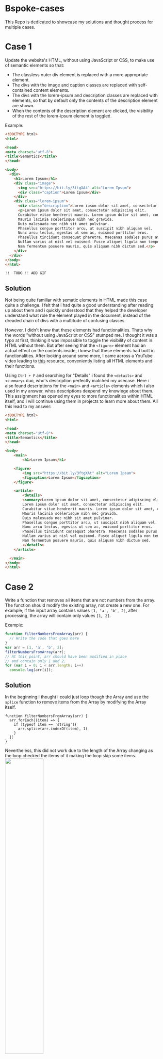 # Bspoke-cases
This Repo is dedicated to showcase my solutions and thought process for multiple cases.


# Case 1
Update the website's HTML, without using JavaScript or CSS, to make use of semantic elements so that: 
- The classless outer div element is replaced with a more appropriate element.
- The divs with the image and caption classes are replaced with self-contained content elements.
- The divs with the lorem-ipsum and description classes are replaced with elements, so that by default only the contents of the description element are shown.
- When the contents of the description element are clicked, the visibility of the rest of the lorem-ipsum element is toggled.

Example:
```HTML
<!DOCTYPE html>
<html>

<head>
<meta charset="utf-8">
<title>Semantics</title>
</head>

<body>
  <div>
    <h1>Lorem Ipsum</h1>
    <div class="image">
      <img src="https://bit.ly/3ftgXAt" alt="Lorem Ipsum">
      <div class="caption">Lorem Ipsum</div>
    </div>
    <div class="lorem-ipsum">
      <div class="description">Lorem ipsum dolor sit amet, consectetur adipiscing elit...</div>
      <p>Lorem ipsum dolor sit amet, consectetur adipiscing elit. 
      Curabitur vitae hendrerit mauris. Lorem ipsum dolor sit amet, consectetur adipiscing elit. 
      Mauris lacinia scelerisque nibh nec gravida. 
      Duis malesuada nec nibh sit amet pulvinar. 
      Phasellus congue porttitor arcu, ut suscipit nibh aliquam vel. 
      Nunc arcu lectus, egestas ut sem ac, euismod porttitor eros. 
      Phasellus tincidunt consequat pharetra. Maecenas sodales purus at nulla finibus dapibus. 
      Nullam varius at nisl vel euismod. Fusce aliquet ligula non tempor fermentum. 
      Nam fermentum posuere mauris, quis aliquam nibh dictum sed.</p>
    </div>
  </div>
</body>
</html>

!!  TODO !! ADD GIF

```
## Solution
Not being quite familiar with sematic elements in HTML made this case quite a challenge. I felt that i had quite a good understanding after reading up about them and i quickly understood that they helped the developer understand what role the element played in the document, instead of the dreaded chain of divs with a multitude of confusing classes. 

However, I didn't know that these elements had functionalities. Thats why the words "without using JavaScript or CSS" stumped me. I thought it was a typo at first, thinking it was impossible to toggle the visibility of content in HTML without them. But after seeing that the ```<figure>``` element had an actual effect on the contents inside, i knew that these elements had built in functionalities. After looking around some more, I came across a YouTube video leading to [this](https://developer.mozilla.org/en-US/docs/Web/HTML/Element) resource, conveniently listing all HTML elements and their functions. 

Using ```Ctrl + F``` and searching for "Details" i found the ```<details>``` and ```<summary>``` duo, who's description perfectly matched my usecase. Here i also found descriptions for the ```<main>``` and ```<article>``` elements which i also used in my answer, whos descriptions deepend my knowlege about them. This assignment has opened my eyes to more functionalities within HTML itself, and i will continue using them in projects to learn more about them. All this lead to my answer:
```HTML
<!DOCTYPE html>
<html>

<head>
<meta charset="utf-8">
<title>Semantics</title>
</head>

<body>
    <main>
        <h1>Lorem Ipsum</h1>

    <figure>
        <img src="https://bit.ly/3ftgXAt" alt="Lorem Ipsum">
        <figcaption>Lorem Ipsum</figcaption>
    </figure>

    <article>
        <details>
        <summary>Lorem ipsum dolor sit amet, consectetur adipiscing elit...</summary>
        Lorem ipsum dolor sit amet, consectetur adipiscing elit. 
        Curabitur vitae hendrerit mauris. Lorem ipsum dolor sit amet, consectetur adipiscing elit. 
        Mauris lacinia scelerisque nibh nec gravida. 
        Duis malesuada nec nibh sit amet pulvinar. 
        Phasellus congue porttitor arcu, ut suscipit nibh aliquam vel. 
        Nunc arcu lectus, egestas ut sem ac, euismod porttitor eros. 
        Phasellus tincidunt consequat pharetra. Maecenas sodales purus at nulla finibus dapibus. 
        Nullam varius at nisl vel euismod. Fusce aliquet ligula non tempor fermentum. 
        Nam fermentum posuere mauris, quis aliquam nibh dictum sed.
        </details>  
    </article>

  </main>
</body>
</html>
```

# Case 2
Write a function that removes all items that are not numbers from the array. The function should modify the existing array, not create a new one.
For example, if the input array contains values ``[1, 'a', 'b', 2]``, after processing, the array will contain only values ``[1, 2]``.

Example:

```javascript
function filterNumbersFromArray(arr) {
  // Write the code that goes here
}
var arr = [1, 'a', 'b', 2];
filterNumbersFromArray(arr);
// At this point, arr should have been modified in place
// and contain only 1 and 2.
for (var i = 0; i < arr.length; i++)
  console.log(arr[i]);
 ```
## Solution
In the beginning i thought i could just loop though the Array and use the ```splice``` function to remove items from the Array by modifying the Array itself. 
```JS
function filterNumbersFromArray(arr) {
  arr.forEach((item) => {
    if (typeof item == 'string'){
      arr.splice(arr.indexOf(item), 1)
    }
  })
}
```
Nevertheless, this did not work due to the length of the Array changing as the loop checked the items of it making the loop skip some items.
<img src='https://user-images.githubusercontent.com/106773288/225975056-9a8a5908-8236-4d2d-8955-8364e278abd8.png' width='50%'>
<img src='https://user-images.githubusercontent.com/106773288/225975180-5afd74a1-31e1-4a31-97a5-ec9468ccb2ac.png' width='50%'>
<img src='https://user-images.githubusercontent.com/106773288/225975266-af901cb8-9d41-446c-84d6-00c5938b3b05.png' width='50%'>
<img src='https://user-images.githubusercontent.com/106773288/225975343-00f73634-46e9-4e84-8606-e00b9e6aa198.png' width='50%'>


